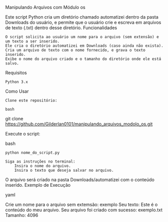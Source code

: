 
Manipulando Arquivos com Módulo os

Este script Python cria um diretório chamado automatizei dentro da pasta Downloads do usuário, e permite que o usuário crie e escreva em arquivos de texto (.txt) dentro desse diretório.
Funcionalidades

    O script solicita ao usuário um nome para o arquivo (sem extensão) e um texto a ser inserido.
    Ele cria o diretório automatizei em Downloads (caso ainda não exista).
    Cria um arquivo de texto com o nome fornecido, e grava o texto inserido.
    Exibe o nome do arquivo criado e o tamanho do diretório onde ele está salvo.

Requisitos

    Python 3.x

Como Usar

    Clone este repositório:

    bash

git clone https://github.com/Gilderlan0101/manipulando_arquivos_modolo_os.git

Execute o script:

bash

    python nome_do_script.py

    Siga as instruções no terminal:
        Insira o nome do arquivo.
        Insira o texto que deseja salvar no arquivo.

O arquivo será criado na pasta Downloads/automatizei com o conteúdo inserido.
Exemplo de Execução

yaml

Crie um nome para o arquivo sem extemsão: exemplo
Seu texto: Este é o conteúdo do meu arquivo.
Seu arquivo foi criado com sucesso: exemplo.txt Tamanho: 4096
